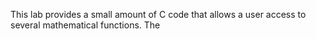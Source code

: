This lab provides a small amount of C code that allows a user access to several mathematical functions. The 
